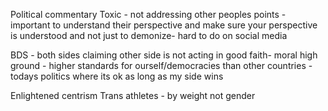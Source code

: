 
Political commentary
Toxic - not addressing other peoples points - important to understand their perspective and make sure your perspective is understood and not just to demonize- hard to do on social media

BDS - both sides claiming other side is not acting in good faith- moral high ground - higher standards for ourself/democracies than other countries - todays politics where its ok as long as my side wins

Enlightened centrism
Trans athletes - by weight not gender
